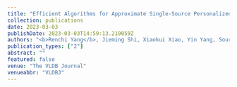 ```yaml
---
title: "Efficient Algorithms for Approximate Single-Source Personalized PageRank Queries"
collection: publications
date: 2023-03-03
publishDate: 2023-03-03T14:59:13.219059Z
authors: "<b>Renchi Yang</b>, Jieming Shi, Xiaokui Xiao, Yin Yang, Sourav Bhowmick, Juncheng Liu"
publication_types: ["2"]
abstract: ""
featured: false
venue: "The VLDB Journal"
venueabbr: "VLDBJ"
---
```

